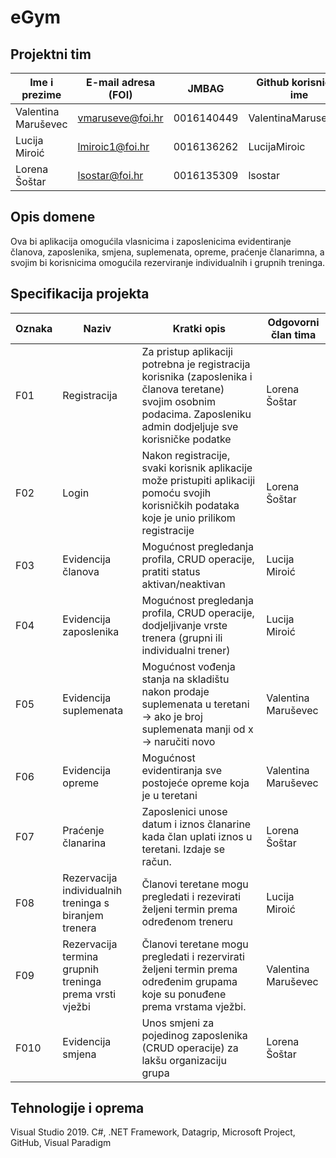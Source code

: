 # eGym

## Projektni tim

Ime i prezime | E-mail adresa (FOI) | JMBAG | Github korisničko ime
------------  | ------------------- | ----- | ---------------------
Valentina Maruševec | vmaruseve@foi.hr | 0016140449 | ValentinaMarusevec1
Lucija Miroić | lmiroic1@foi.hr | 0016136262 | LucijaMiroic
Lorena Šoštar | lsostar@foi.hr | 0016135309  | lsostar

## Opis domene
Ova bi aplikacija omogućila vlasnicima i zaposlenicima evidentiranje članova, zaposlenika, smjena, suplemenata, opreme, praćenje članarimna, a svojim bi korisnicima omogućila rezerviranje individualnih i grupnih treninga.

## Specifikacija projekta

Oznaka | Naziv | Kratki opis | Odgovorni član tima
------ | ----- | ----------- | -------------------
F01 | Registracija | Za pristup aplikaciji potrebna je registracija korisnika (zaposlenika i članova teretane) svojim osobnim podacima. Zaposleniku admin dodjeljuje sve korisničke podatke | Lorena Šoštar
F02 | Login | Nakon registracije, svaki korisnik aplikacije može pristupiti aplikaciji pomoću svojih korisničkih podataka koje je unio prilikom registracije | Lorena Šoštar
F03 | Evidencija članova | Mogućnost pregledanja profila, CRUD operacije, pratiti status aktivan/neaktivan | Lucija Miroić
F04 | Evidencija zaposlenika | Mogućnost pregledanja profila, CRUD operacije, dodjeljivanje vrste trenera (grupni ili individualni trener) | Lucija Miroić
F05 | Evidencija suplemenata | Mogućnost vođenja stanja na skladištu nakon prodaje suplemenata u teretani -> ako je broj suplemenata manji od x -> naručiti novo | Valentina Maruševec
F06 | Evidencija opreme | Mogućnost evidentiranja sve postojeće opreme koja je u teretani | Valentina Maruševec
F07 | Praćenje članarina | Zaposlenici unose datum i iznos članarine kada član uplati iznos u teretani. Izdaje se račun. | Lorena Šoštar
F08 | Rezervacija individualnih treninga s biranjem trenera | Članovi teretane mogu pregledati i rezevirati željeni termin prema određenom treneru | Lucija Miroić
F09 | Rezervacija termina grupnih treninga prema vrsti vježbi | Članovi teretane mogu pregledati i rezervirati željeni termin prema određenim grupama koje su ponuđene prema vrstama vježbi. | Valentina Maruševec
F010 | Evidencija smjena | Unos smjeni za pojedinog zaposlenika (CRUD operacije) za lakšu organizaciju grupa | Lorena Šoštar

## Tehnologije i oprema
Visual Studio 2019.
C#,
.NET Framework,
Datagrip,
Microsoft Project,
GitHub,
Visual Paradigm
